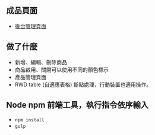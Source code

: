 ## 成品頁面
- [後台管理頁面](https://gmwu185.github.io/js-training-week-03-vue-productManage/index.html)


## 做了什麼
- 新增、編輯、刪除商品
- 商品啟用、關閉可以使用不同的顏色標示
- 產品管理頁面
- RWD table (自適應表格) 斷點處理，行動裝置也適用操作。


## Node npm 前端工具，執行指令依序輸入
- `npm install`
- `gulp`